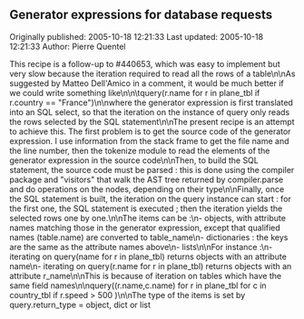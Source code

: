## Generator expressions for database requests

Originally published: 2005-10-18 12:21:33
Last updated: 2005-10-18 12:21:33
Author: Pierre Quentel

This recipe is a follow-up to #440653, which was easy to implement but very slow because the iteration required to read all the rows of a table\n\nAs suggested by Matteo Dell'Amico in a comment, it would be much better if we could write something like\n\n\tquery(r.name for r in plane_tbl if r.country == "France")\n\nwhere the generator expression is first translated into an SQL select, so that the iteration on the instance of query only reads the rows selected by the SQL statement\n\nThe present recipe is an attempt to achieve this. The first problem is to get the source code of the generator expression. I use information from the stack frame to get the file name and the line number, then the tokenize module to read the elements of the generator expression in the source code\n\nThen, to build the SQL statement, the source code must be parsed : this is done using the compiler package and "visitors" that walk the AST tree returned by compiler.parse and do operations on the nodes, depending on their type\n\nFinally, once the SQL statement is built, the iteration on the query instance can start : for the first one, the SQL statement is executed ; then the iteration yields the selected rows one by one.\n\nThe items can be :\n- objects, with attribute names matching those in the generator expression, except that qualified names (table.name) are converted to table_name\n- dictionaries : the keys are the same as the attribute names above\n- lists\n\nFor instance :\n- iterating on query(name for r in plane_tbl) returns objects with an attribute name\n- iterating on query(r.name for r in plane_tbl) returns objects with an attribute r_name\n\nThis is because of iteration on tables which have the same field names\n\nquery((r.name,c.name) for r in plane_tbl for c in country_tbl if r.speed > 500 )\n\nThe type of the items is set by query.return_type = object, dict or list